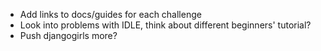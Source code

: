 * Add links to docs/guides for each challenge
* Look into problems with IDLE, think about different beginners' tutorial?
* Push djangogirls more?


